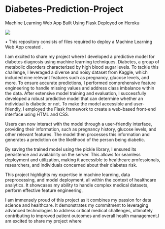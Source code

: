 # Diabetes-Prediction-Project
Machine Learning Web App Built Using Flask Deployed on Heroku

<img src="https://images.everydayhealth.com/images/diabetes-awareness-month-1440x810.jpg">

• This repository consists of files required to deploy a Machine Learning Web App created .


I am excited to share my project where I developed a predictive model for diabetes diagnosis using machine learning techniques. Diabetes, a group of metabolic disorders characterized by high blood sugar levels.
To tackle this challenge, I leveraged a diverse and noisy dataset from Kaggle, which included nine relevant features such as pregnancy, glucose levels, and more. To ensure accurate predictions, I performed comprehensive feature engineering to handle missing values and address class imbalance within the data.
After extensive model training and evaluation, I successfully developed a robust predictive model that can determine whether an individual is diabetic or not. To make the model accessible and user-friendly, I employed the Flask framework to create a web-based front-end interface using HTML and CSS.

Users can now interact with the model through a user-friendly interface, providing their information, such as pregnancy history, glucose levels, and other relevant features. The model then processes this information and generates a prediction on the likelihood of the person being diabetic.

By saving the trained model using the pickle library, I ensured its persistence and availability on the server. This allows for seamless deployment and utilization, making it accessible to healthcare professionals, researchers, and individuals concerned about their diabetes risk.

This project highlights my expertise in machine learning, data preprocessing, and model deployment, all within the context of healthcare analytics. It showcases my ability to handle complex medical datasets, perform effective feature engineering,

I am immensely proud of this project as it combines my passion for data science and healthcare. It demonstrates my commitment to leveraging advanced technologies to address critical medical challenges, ultimately contributing to improved patient outcomes and overall health management.I am excited to share my project where


